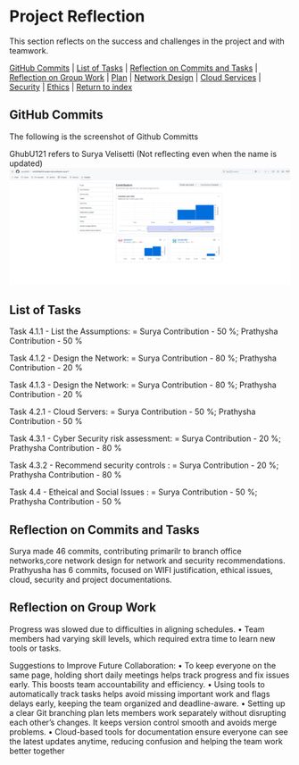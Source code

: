 # Project Reflection
This section reflects on the success and challenges in the project and with teamwork.

[GitHub Commits](#github-commits) | [List of Tasks](#list-of-tasks) | [Reflection on Commits and Tasks](#reflection-on-commits-and-tasks) | [Reflection on Group Work](#reflection-on-group-work) | [Plan](./plan.md) | [Network Design](./network.md) | [Cloud Services](./cloud.md) | [Security](./security.md) | [Ethics](./ethics.md) | [Return to index](./README.md)

## GitHub Commits
The following is the screenshot of Github Committs

GhubU121 refers to Surya Velisetti (Not reflecting even when the name is updated)
![Git Hub Commits](images/GithubCommits.png) 

## List of Tasks

Task 4.1.1 - List the Assumptions: = Surya Contribution - 50 %; Prathysha Contribution - 50 % 

Task 4.1.2 - Design the Network: = Surya Contribution - 80 %; Prathysha Contribution - 20 %

Task 4.1.3 - Design the Network: = Surya Contribution - 80 %; Prathysha Contribution - 20 % 

Task 4.2.1 - Cloud Servers: = Surya Contribution - 50 %; Prathysha Contribution - 50 %  

Task 4.3.1 - Cyber Security risk assessment: = Surya Contribution - 20 %; Prathysha Contribution - 80 %

Task 4.3.2 - Recommend security controls : = Surya Contribution - 20 %; Prathysha Contribution - 80 % 

Task 4.4 - Etheical and Social Issues : = Surya Contribution - 50 %; Prathysha Contribution - 50 % 


## Reflection on Commits and Tasks
Surya made 46 commits, contributing primarilr to branch office networks,core network design for network and security recommendations.
Prathyusha has 6 commits, focused on WIFI justification, ethical issues, cloud, security and project documentations.

## Reflection on Group Work
Progress was slowed due to difficulties in aligning schedules.
 •	Team members had varying skill levels, which required extra time to learn new tools or tasks.

Suggestions to Improve Future Collaboration:
 •	To keep everyone on the same page, holding short daily meetings helps track progress and fix issues early. This boosts team accountability and efficiency.
 •	Using tools to automatically track tasks helps avoid missing important work and flags delays early, keeping the team organized and deadline-aware.
 •	Setting up a clear Git branching plan lets members work separately without disrupting each other’s changes. It keeps version control smooth and avoids merge problems.
 •	Cloud-based tools for documentation ensure everyone can see the latest updates anytime, reducing confusion and helping the team work better together
